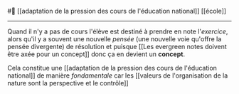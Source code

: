 #🌲  [[adaptation de la pression des cours de l'éducation national]] [[école]]

---
Quand il n'y a pas de cours l'élève est destiné à prendre en note l'*exercice*, alors qu'il y a souvent une nouvelle *pensée* (une nouvelle voie qu'offre la pensée divergente) de résolution et puisque [[Les evergreen notes doivent être axée pour un concept]] donc ça en devient un **concept**. 

Cela constitue une [[adaptation de la pression des cours de l'éducation national]] de manière *fondamentale* car les [[valeurs de l'organisation de la nature sont la perspective et le contrôle]]
